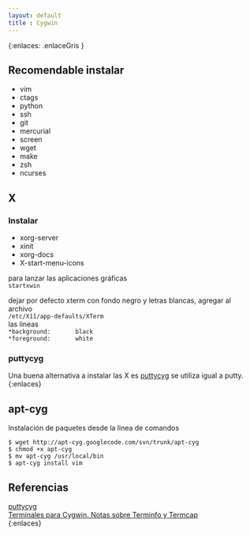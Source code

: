 ```yaml
--- 
layout: default
title : Cygwin
---
```

{:enlaces: .enlaceGris }  
## Recomendable instalar 

* vim 
* ctags
* python 
* ssh 
* git 
* mercurial  
* screen  
* wget 
* make 
* zsh 
* ncurses

## X

### Instalar 
* xorg-server   
* xinit  
* xorg-docs   
* X-start-menu-icons  
  
para lanzar las aplicaciones gráficas  
`startxwin`

dejar por defecto xterm con fondo negro y letras blancas, agregar al archivo  
`/etc/X11/app-defaults/XTerm`  
las lineas    
`*background:       black`  
`*foreground:       white`  

### puttycyg 

Una buena alternativa a instalar las X es [puttycyg](http://code.google.com/p/puttycyg/) se utiliza igual a putty.
{:enlaces}

## apt-cyg 

Instalación de paquetes desde la linea de comandos  

	$ wget http://apt-cyg.googlecode.com/svn/trunk/apt-cyg
	$ chmod +x apt-cyg 
	$ mv apt-cyg /usr/local/bin 
	$ apt-cyg install vim

## Referencias 

[puttycyg](http://code.google.com/p/puttycyg/)  
[Terminales para Cygwin. Notas sobre Terminfo y Termcap](http://www.vicente-navarro.com/blog/2007/07/28/terminales-para-cygwin-notas-sobre-terminfo-y-termcap/)  
{:enlaces}
